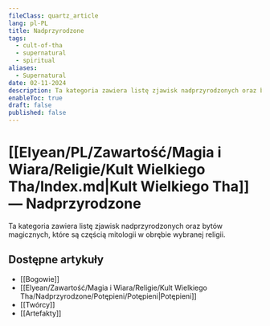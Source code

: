 ```yaml
---
fileClass: quartz_article
lang: pl-PL
title: Nadprzyrodzone
tags:
  - cult-of-tha
  - supernatural
  - spiritual
aliases:
  - Supernatural
date: 02-11-2024
description: Ta kategoria zawiera listę zjawisk nadprzyrodzonych oraz bytów magicznych, które są częścią Kultu Wielkiego Tha.
enableToc: true
draft: false
published: false
---
```

# [[Elyean/PL/Zawartość/Magia i Wiara/Religie/Kult Wielkiego Tha/Index.md|Kult Wielkiego Tha]] — Nadprzyrodzone

Ta kategoria zawiera listę zjawisk nadprzyrodzonych oraz bytów magicznych, które są częścią mitologii w obrębie wybranej religii.

## Dostępne artykuły

- [[Bogowie]]
- [[Elyean/Zawartość/Magia i Wiara/Religie/Kult Wielkiego Tha/Nadprzyrodzone/Potępieni/Potępieni|Potępieni]]
- [[Twórcy]]
- [[Artefakty]]
